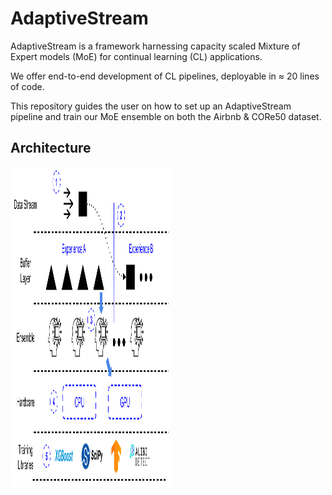 # AdaptiveStream
AdaptiveStream is a framework harnessing capacity scaled Mixture of Expert models (MoE) for continual learning (CL) applications.

We offer end-to-end development of CL pipelines, deployable in $\approx$ 20 lines of code. 

This repository guides the user on how to set up an AdaptiveStream pipeline and train our MoE ensemble on both the Airbnb & CORe50 dataset.

## Architecture
<img src="img/process_flow_adaptivestream.png" width="256" height="512"></img>
